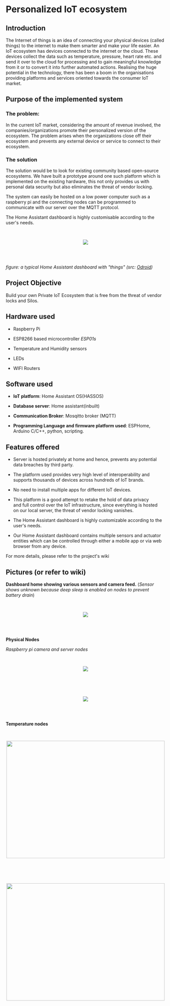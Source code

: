 # Personalized IoT ecosystem

## Introduction

The Internet of things is an idea of connecting your physical devices
(called things) to the internet to make them smarter and make your life
easier. An IoT ecosystem has devices connected to the internet or the
cloud. These devices collect the data such as temperature, pressure,
heart rate etc. and send it over to the cloud for processing and to gain
meaningful knowledge from it or to convert it into further automated
actions. Realising the huge potential in the technology, there has been
a boom in the organisations providing platforms and services oriented
towards the consumer IoT market.

## Purpose of the implemented system

### The problem:

In the current IoT market, considering the amount of revenue involved,
the companies/organization​s promote their personalized version of the
ecosystem​. The problem arises when the organizations close off their
ecosystem and prevents any external device or service to connect to
their ecosystem.

### The solution

The solution would be to look for existing community based open-source
ecosystems. We have built a prototype around one such platform which is
implemented on the existing hardware, this not only provides us with
personal data security but also eliminates the threat of vendor locking.

The system can easily be hosted on a low power computer such as a
raspberry pi and the connecting nodes can be programmed to communicate
with our server over the MQTT protocol.

The Home Assistant dashboard is highly customisable according to the
user's needs.

<br/>

<p align="Center">
  <img src="/osama.tasneem/Personal_IoT_Ecosystem/wiki/raw/images/cd9ca22b734e14377b292a22463abc663f17eaed.png">
</p>

<br/>
<br/>

*figure: a typical Home Assistant dashboard with "things" (src:
[Odroid](https://magazine.odroid.com/article/home-assistant/))*

## Project Objective

Build your own Private IoT Ecosystem that is free from the threat of
vendor locks and Silos.

## Hardware used

-   Raspberry Pi

-   ESP8266 based microcontroller *ESP01s*

-   Temperature and Humidity sensors

-   LEDs

-   WIFI Routers

## Software used

-   **IoT platform**: Home Assistant OS(HASSOS)

-   **Database server**: Home assistant(inbuilt)

-   **Communication Broker**: Mosqitto broker (MQTT)

-   **Programming Language and firmware platform used**: ESPHome,
    Arduino C/C++, python, scripting.

## Features offered

-   Server is hosted privately at home and hence, prevents any potential
    data breaches by third party.

-   The platform used provides very high level of interoperability and
    supports thousands of devices across hundreds of IoT brands.

-   No need to install multiple apps for different IoT devices.

-   This platform is a good attempt to retake the hold of data privacy
    and full control over the IoT infrastructure, since everything is
    hosted on our local server, the threat of vendor locking vanishes.

-   The Home Assistant dashboard is highly customizable according to the
    user's needs.

-   Our Home Assistant dashboard contains multiple sensors and actuator
    entities which can be controlled through either a mobile app or via
    web browser from any device.

For more details, please refer to the project's wiki

## Pictures (or refer to wiki)

**Dashboard home showing various sensors and camera feed.** (*Sensor
shows unknown because deep sleep is enabled on nodes to prevent battery
drain*)


<br/>

<p align="Center">
  <img src="/osama.tasneem/Personal_IoT_Ecosystem/wiki/raw/images/d2d9b88cd6173f157dab0796d855a6540feea4bd.png">
</p>

<br/>
<br/>

**Physical Nodes**

*Raspberry pi camera and server nodes*


<br/>

<p align="Center">
  <img src="/osama.tasneem/Personal_IoT_Ecosystem/wiki/raw/images/95b9d5f1851691fc85e3653442e262d46e1da56e.png">
</p>

<br/>
<br/>


<br/>

<p align="Center">
  <img src="/osama.tasneem/Personal_IoT_Ecosystem/wiki/raw/images/29580f7ac6276203d616f989e23ff359d364da47.png">
</p>

<br/>
<br/>

**Temperature nodes**


<br/>

<p align="Center">
  <img width="500" height="370" src="/osama.tasneem/Personal_IoT_Ecosystem/wiki/raw/images/914eabd92b4103b277a67e7f11df39e5015647d1.jpg">
</p>

<br/>
<br/>


<br/>

<p align="Center">
  <img width="500" height="370" src="/osama.tasneem/Personal_IoT_Ecosystem/wiki/raw/images/97a2a608284fc8795c3dd5d1f7c6dddebb2cb54d.jpg">
</p>

<br/>
<br/>


